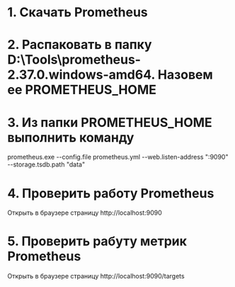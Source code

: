 # 1. Скачать Prometheus
# 2. Распаковать в папку D:\Tools\prometheus-2.37.0.windows-amd64. Назовем ее PROMETHEUS_HOME
# 3. Из папки PROMETHEUS_HOME выполнить команду
prometheus.exe --config.file prometheus.yml --web.listen-address ":9090" --storage.tsdb.path "data"
# 4. Проверить работу Prometheus
Открыть в браузере страницу http://localhost:9090
# 5. Проверить рабуту метрик Prometheus
Открыть в браузере страницу http://localhost:9090/targets
